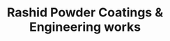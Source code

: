 ---
title: "Rashid Powder Coatings & Engineering works"
url: /karachi/rashid-powder-coatings-and-engineering-works/
shop: shop
---